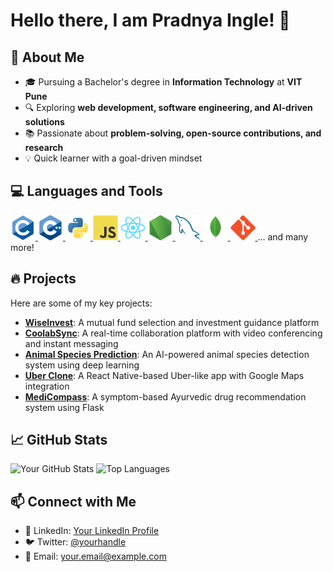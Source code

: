 # Hello there, I am Pradnya Ingle! 👋

## 🚀 About Me
- 🎓 Pursuing a Bachelor's degree in **Information Technology** at **VIT Pune**
- 🔍 Exploring **web development, software engineering, and AI-driven solutions**
- 📚 Passionate about **problem-solving, open-source contributions, and research**
- 💡 Quick learner with a goal-driven mindset

## 💻 Languages and Tools
<p align="left">  
<a href="https://www.cprogramming.com/" target="_blank" rel="noreferrer"> <img src="https://raw.githubusercontent.com/devicons/devicon/master/icons/c/c-original.svg" alt="c" width="40" height="40"/> </a>  
<a href="https://www.w3schools.com/cpp/" target="_blank" rel="noreferrer"> <img src="https://raw.githubusercontent.com/devicons/devicon/master/icons/cplusplus/cplusplus-original.svg" alt="cplusplus" width="40" height="40"/> </a>  
<a href="https://www.python.org" target="_blank" rel="noreferrer"> <img src="https://raw.githubusercontent.com/devicons/devicon/master/icons/python/python-original.svg" alt="python" width="40" height="40"/> </a>  
<a href="https://developer.mozilla.org/en-US/docs/Web/JavaScript" target="_blank" rel="noreferrer"> <img src="https://raw.githubusercontent.com/devicons/devicon/master/icons/javascript/javascript-original.svg" alt="javascript" width="40" height="40"/> </a>  
<a href="https://reactjs.org/" target="_blank" rel="noreferrer"> <img src="https://raw.githubusercontent.com/devicons/devicon/master/icons/react/react-original.svg" alt="react" width="40" height="40"/> </a>  
<a href="https://nodejs.org/" target="_blank" rel="noreferrer"> <img src="https://raw.githubusercontent.com/devicons/devicon/master/icons/nodejs/nodejs-original.svg" alt="nodejs" width="40" height="40"/> </a>  
<a href="https://www.mysql.com/" target="_blank" rel="noreferrer"> <img src="https://raw.githubusercontent.com/devicons/devicon/master/icons/mysql/mysql-original.svg" alt="mysql" width="40" height="40"/> </a>  
<a href="https://www.mongodb.com/" target="_blank" rel="noreferrer"> <img src="https://raw.githubusercontent.com/devicons/devicon/master/icons/mongodb/mongodb-original.svg" alt="mongodb" width="40" height="40"/> </a>  
<a href="https://git-scm.com/" target="_blank" rel="noreferrer"> <img src="https://raw.githubusercontent.com/devicons/devicon/master/icons/git/git-original.svg" alt="git" width="40" height="40"/> </a>  
... and many more! 
</p>

## 🔥 Projects
Here are some of my key projects:
- **[WiseInvest](https://github.com/Pradnyaa05/WiseInvest)**: A mutual fund selection and investment guidance platform
- **[CoolabSync](https://github.com/Pradnyaa05/CollabSync-PARSUNETHON-Hackathon)**: A real-time collaboration platform with video conferencing and instant messaging
- **[Animal Species Prediction](https://github.com/Pradnyaa05/animal-species-prediction)**: An AI-powered animal species detection system using deep learning
- **[Uber Clone](https://github.com/Pradnyaa05/Uber-clone-React-Native)**: A React Native-based Uber-like app with Google Maps integration
- **[MediCompass](https://github.com/Pradnyaa05/MediCompass)**: A symptom-based Ayurvedic drug recommendation system using Flask

## 📈 GitHub Stats
![Your GitHub Stats](https://github-readme-stats.vercel.app/api?username=Pradnyaa05&show_icons=true&theme=radical)
![Top Languages](https://github-readme-stats.vercel.app/api/top-langs/?username=Pradnyaa05&layout=compact&theme=radical)

## 📫 Connect with Me
- 🔗 LinkedIn: [Your LinkedIn Profile](https://www.linkedin.com/in/yourprofile)
- 🐦 Twitter: [@yourhandle](https://twitter.com/yourhandle)
- 💌 Email: your.email@example.com
